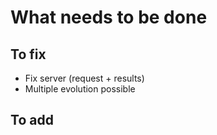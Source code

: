 # What needs to be done

## To fix

- Fix server (request + results)
- Multiple evolution possible

## To add